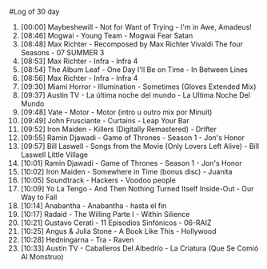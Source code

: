 #Log of 30 day

1. [00:00] Maybeshewill - Not for Want of Trying - I'm in Awe, Amadeus!
1. [08:46] Mogwai - Young Team - Mogwai Fear Satan
1. [08:48] Max Richter - Recomposed by Max Richter Vivaldi The four Seasons - 07 SUMMER 3
1. [08:53] Max Richter - Infra - Infra 4
1. [08:54] The Album Leaf - One Day I'll Be on Time - In Between Lines
1. [08:56] Max Richter - Infra - Infra 4
1. [09:30] Miami Horror - Illumination - Sometimes (Gloves Extended Mix)
1. [09:37] Austin TV - La última noche del mundo - La Ultima Noche Del Mundo
1. [09:48] Vate - Motor - Motor (intro u outro mix por Minuit)
1. [09:49] John Frusciante - Curtains - Leap Your Bar
1. [09:52] Iron Maiden - Killers (Digitally Remastered) - Drifter
1. [09:55] Ramin Djawadi - Game of Thrones - Season 1 - Jon's Honor
1. [09:57] Bill Laswell - Songs from the Movie (Only Lovers Left Alive) - Bill Laswell   Little Village
1. [10:01] Ramin Djawadi - Game of Thrones - Season 1 - Jon's Honor
1. [10:02] Iron Maiden - Somewhere in Time (bonus disc) - Juanita
1. [10:05] Soundtrack - Hackers - Voodoo people
1. [10:09] Yo La Tengo - And Then Nothing Turned Itself Inside-Out - Our Way to Fall
1. [10:14] Anabantha - Anabantha - hasta el fin
1. [10:17] Radaid - The Willing Parte I - Within Silience
1. [10:21] Gustavo Cerati - 11 Episodios Sinfónicos - 06-RAIZ
1. [10:25] Angus & Julia Stone - A Book Like This - Hollywood
1. [10:28] Hedningarna - Tra - Raven
1. [10:33] Austin TV - Caballeros Del Albedrío - La Criatura (Que Se Comió Al Monstruo)
